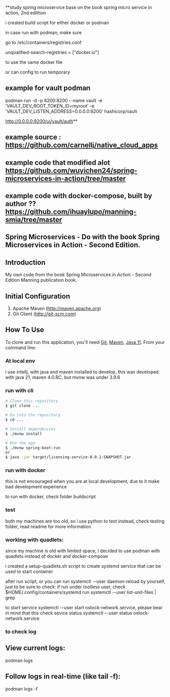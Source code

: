 **study spring microservice base on the book spring micro service in action, 2nd edittion

i created build script for either docker or podman

in case run with podman, make sure 

go to
/etc/containers/registries.conf

unqualified-search-registries = ["docker.io"]

to use the same docker file


or can config to run temporary

## example for vault podman

podman run -d -p 8200:8200 --name vault -e 'VAULT_DEV_ROOT_TOKEN_ID=myroot' -e 'VAULT_DEV_LISTEN_ADDRESS=0.0.0.0:8200' hashicorp/vault

http://0.0.0.0:8200/ui/vault/auth**

## example source : https://github.com/carnellj/native_cloud_apps
## example code that modified alot https://github.com/wuyichen24/spring-microservices-in-action/tree/master
## example code with docker-compose, built by author ?? https://github.com/ihuaylupo/manning-smia/tree/master


## Spring Microservices - Do with the book Spring Microservices in Action - Second Edition.

## Introduction

My own code from the book Spring Microservices in Action - Second Edition Manning publication book.

## Initial Configuration

1.	Apache Maven (http://maven.apache.org)
2.	Git Client (http://git-scm.com)

## How To Use

To clone and run this application, you'll need [Git](https://git-scm.com), [Maven](https://maven.apache.org/), [Java 11](https://www.oracle.com/technetwork/java/javase/downloads/jdk11-downloads-5066655.html). From your command line:

### At local env
i use intellj, with java and maven installed to develop, this was developed with java 21, maven 4.0.RC, but mvnw was under 3.9.6


### run with cli
```bash
# Clone this repository
$ git clone ...

# Go into the repository
$ cd ...

# Install dependencies
$ ./mvnw install

# Run the app
$ ./mvnw spring-boot:run
or 
$ java -jar target/licensing-service-0.0.1-SNAPSHOT.jar
```

### run with docker
this is not encouraged when you are at local development, due to it make bad development experience

to run with docker, check folder buildscript

### test
both my machines are too old, so i use python to test instead, check testing folder, read readme for more information


### working with quadlets:
since my machine is old with limited space, i decided to use podman with quadlets instead of docker and docker-compose

i created a setup-quadlets.sh script to create systemd service that can be used to start container

after run script, or you can run systemctl --user daemon-reload by yourself, just to be sure to check:
        if run under rootless user, check $HOME/.config/containers/systemd
        run systemctl --user list-unit-files | grep <service name>

to start service  systemctl --user start ostock-network.service, please bear in mind that this
check sevice status systemctl --user status ostock-network.service


### to check log
## View current logs:
podman logs <container-name-or-id>
## Follow logs in real-time (like tail -f):
podman logs -f <container-name-or-id>
